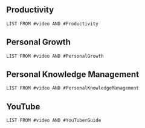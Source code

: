 ## Productivity
```dataview
LIST FROM #video AND #Productivity
```

## Personal Growth
```dataview
LIST FROM #video AND #PersonalGrowth
```
## Personal Knowledge Management
```dataview
LIST FROM #video AND #PersonalKnowledgeManagement 
```
## YouTube
```dataview
LIST FROM #video AND #YouTuberGuide 
```

